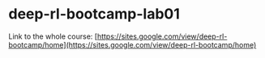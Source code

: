 # deep-rl-bootcamp-lab01


Link to the whole course: [https://sites.google.com/view/deep-rl-bootcamp/home](https://sites.google.com/view/deep-rl-bootcamp/home)
